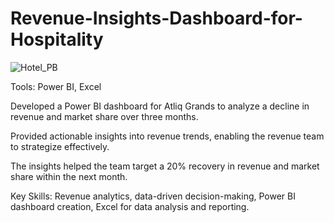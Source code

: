 # Revenue-Insights-Dashboard-for-Hospitality
![Hotel_PB](https://github.com/user-attachments/assets/52dcb22a-278a-4adb-8137-593cdc0a690e)


Tools: Power BI, Excel

Developed a Power BI dashboard for Atliq Grands to analyze a decline in revenue and market share over three months.




Provided actionable insights into revenue trends, enabling the revenue team to strategize effectively.



The insights helped the team target a 20% recovery in revenue and market share within the next month.



Key Skills: Revenue analytics, data-driven decision-making, Power BI dashboard creation, Excel for data analysis and reporting.
